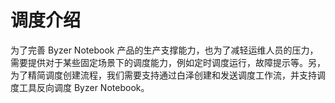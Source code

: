 # 调度介绍

为了完善 Byzer Notebook 产品的生产支撑能力，也为了减轻运维人员的压力，需要提供对于某些固定场景下的调度能力，例如定时调度运行，故障提示等。另，为了精简调度创建流程，我们需要支持通过白泽创建和发送调度工作流，并支持调度工具反向调度 Byzer Notebook。
